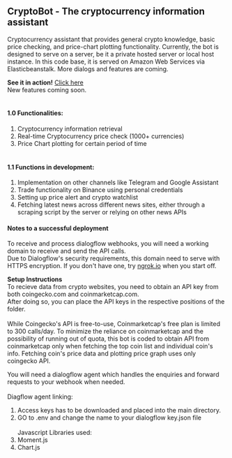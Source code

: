 ## CryptoBot - The cryptocurrency information assistant
Cryptocurrency assistant that provides general crypto knowledge, basic price checking, and price-chart plotting functionality. Currently, the bot is designed to serve on a server, be it a private hosted server or local host instance. In this code base, it is served on Amazon Web Services via Elasticbeanstalk. More dialogs and features are coming.

**See it in action!** [Click here](https://chanvictor.io/bot)<br/>
New features coming soon.
<br/><br/>
#### 1.0 **Functionalities:**
1. Cryptocurrency information retrieval
2. Real-time Cryptocurrency price check (1000+ currencies)
3. Price Chart plotting for certain period of time
<br/><br/>
#### 1.1 **Functions in development:**
1. Implementation on other channels like Telegram and Google Assistant
2. Trade functionality on Binance using personal credentials
3. Setting up price alert and  crypto watchlist
4. Fetching latest news across different news sites, either through a scraping script by the server or relying on other news APIs


#### Notes to a successful deployment
To receive and process dialogflow webhooks, you will need a working domain to receive and send the API calls.<br/>
Due to Dialogflow's security requirements, this domain need to serve with HTTPS encryption.
If you don't have one, try [ngrok.io](https://ngrok.io) when you start off.


**Setup Instructions**<br/>
To recieve data from crypto websites, you need to obtain an API key from both coingecko.com and coinmarketcap.com.<br/>
After doing so, you can place the API keys in the respective positions of the folder.<br/>
<br/>
While Coingecko's API is free-to-use, Coinmarketcap's free plan is limited to 300 calls/day. To minimize the reliance on coinmarketcap and the possibility of running out of quota, this bot is coded to obtain API from coinmarketcap only when fetching the top coin list and individual coin's info. Fetching coin's price data and plotting price graph uses only coingecko API.


You will need a dialogflow agent which handles the enquiries and forward requests to your webhook when needed.
<br/><br/>
Diagflow agent linking:
1) Access keys has to be downloaded and placed into the main directory.
2) GO to .env and change the name to your dialogflow key.json file
<br/><br/>
Javascript Libraries used:
1) Moment.js
2) Chart.js
